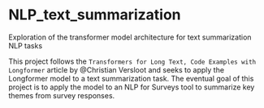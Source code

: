 # NLP_text_summarization
Exploration of the transformer model architecture for text summarization NLP tasks

This project follows the `Transformers for Long Text, Code Examples with Longformer` article by @Christian Versloot and seeks to apply the Longformer model to a text summarization task.  The eventual goal of this project is to apply the model to an NLP for Surveys tool to summarize key themes from survey responses.
